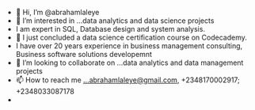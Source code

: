 - 👋 Hi, I’m @abrahamlaleye
- 👀 I’m interested in ...data analytics and data science projects
- I am expert in SQL, Database design and system analysis.
- 🌱 I just concluded a data science certification course on Codecademy.
- I have over 20 years experience in business management consulting, Business software solutions developemnt
- 💞️ I’m looking to collaborate on ...data analytics and data management projects
- 📫 How to reach me ...abrahamlaleye@gmail.com, +2348170002917; +2348033087178
- 


